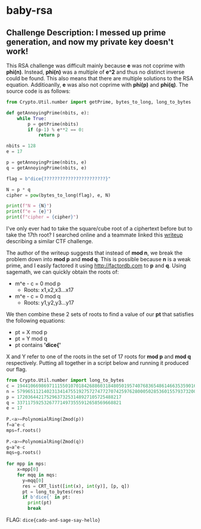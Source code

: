 # baby-rsa

## Challenge Description: I messed up prime generation, and now my private key doesn't work!

This RSA challenge was difficult mainly because **e** was not coprime with **phi(n)**. Instead, **phi(n)** was a multiple of **e^2** and thus no distinct inverse could be found. This also means that there are multiple solutions to the RSA equation. Additioanlly, **e** was also not coprime with **phi(p)** and **phi(q)**. The source code is as follows: 

```python
from Crypto.Util.number import getPrime, bytes_to_long, long_to_bytes

def getAnnoyingPrime(nbits, e):
	while True:
		p = getPrime(nbits)
		if (p-1) % e**2 == 0:
			return p

nbits = 128
e = 17

p = getAnnoyingPrime(nbits, e)
q = getAnnoyingPrime(nbits, e)

flag = b"dice{???????????????????????}"

N = p * q
cipher = pow(bytes_to_long(flag), e, N)

print(f"N = {N}")
print(f"e = {e}")
print(f"cipher = {cipher}")
```
I've only ever had to take the square/cube root of a ciphertext before but to take the 17th root? I searched online and a teammate linked this [writeup](https://blog.soreatu.com/posts/intended-solution-to-crypto-problems-in-nctf-2019/#easyrsa909pt-2solvers) describing a similar CTF challenge.

The author of the writeup suggests that instead of **mod n**, we break the problem down into **mod p** and **mod q**. This is possible because **n** is a weak prime, and I easily factored it using http://factordb.com to **p** and **q**. Using sagemath, we can quickly obtain the roots of:
* m^e - c = 0 mod p 
  * Roots: x1,x2,x3...x17
* m^e - c = 0 mod q
  * Roots: y1,y2,y3...y17

We then combine these 2 sets of roots to find a value of our **pt** that satisfies the following equations: 

* pt = X mod p
* pt = Y mod q
* pt contains **'dice{'**

X and Y refer to one of the roots in the set of 17 roots for **mod p** and **mod q** respectively. Putting all together in a script below and running it produced our flag. 

```python
from Crypto.Util.number import long_to_bytes
c = 19441066986971115501070184268860318480501957407683654861466353590162062492971
n = 57996511214023134147551927572747727074259762800050285360155793732008227782157
p = 172036442175296373253148927105725488217
q = 337117592532677714973555912658569668821
e = 17
      
P.<a>=PolynomialRing(Zmod(p))
f=a^e-c
mps=f.roots()
      
P.<a>=PolynomialRing(Zmod(q))
g=a^e-c
mqs=g.roots()
      
for mpp in mps:
    x=mpp[0]
    for mqq in mqs:
      y=mqq[0]
      res = CRT_list([int(x), int(y)], [p, q])
      pt = long_to_bytes(res)
      if b'dice{' in pt:
        print(pt)
        break

```

FLAG: `dice{cado-and-sage-say-hello}`
